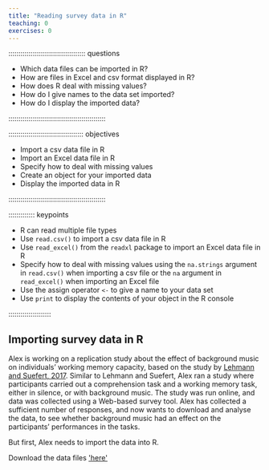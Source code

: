 ```yaml
---
title: "Reading survey data in R"
teaching: 0
exercises: 0
---
```


:::::::::::::::::::::::::::::::::::::: questions 

- Which data files can be imported in R?
- How are files in Excel and csv format displayed in R?
- How does R deal with missing values?
- How do I give names to the data set imported?
- How do I display the imported data?

::::::::::::::::::::::::::::::::::::::::::::::::

::::::::::::::::::::::::::::::::::::: objectives

- Import a csv data file in R
- Import an Excel data file in R
- Specify how to deal with missing values
- Create an object for your imported data
- Display the imported data in R

::::::::::::::::::::::::::::::::::::::::::::::::

::::::::::::: keypoints

- R can read multiple file types
- Use `read.csv()` to import a csv data file in R
- Use `read_excel()` from the `readxl` package to import an Excel data file in R
- Specify how to deal with missing values using the `na.strings` argument in `read.csv()` when importing a csv file or the `na` argument in `read_excel()` when importing an Excel file
- Use the assign operator `<-` to give a name to your data set
- Use `print` to display the contents of your object in the R console

:::::::::::::::::::::

## Importing survey data in R

Alex is working on a replication study about the effect of background music on individuals’ working memory capacity, based on the study by [Lehmann and Suefert, 2017](https://www.frontiersin.org/journals/psychology/articles/10.3389/fpsyg.2017.01902/full). Similar to Lehmann and Suefert, Alex ran a study where participants carried out a comprehension task and a working memory task, either in silence, or with background music. The study was run online, and data was collected using a Web-based survey tool. Alex has collected a sufficient number of responses, and now wants to download and analyse the data, to see whether background music had an effect on the participants’ performances in the tasks.

But first, Alex needs to import the data into R. 

Download the data files ['here'](https://drive.google.com/drive/folders/18bMh1zofsAdbwdsm7NwzsELXPBwYoUn9?usp=share_link)


